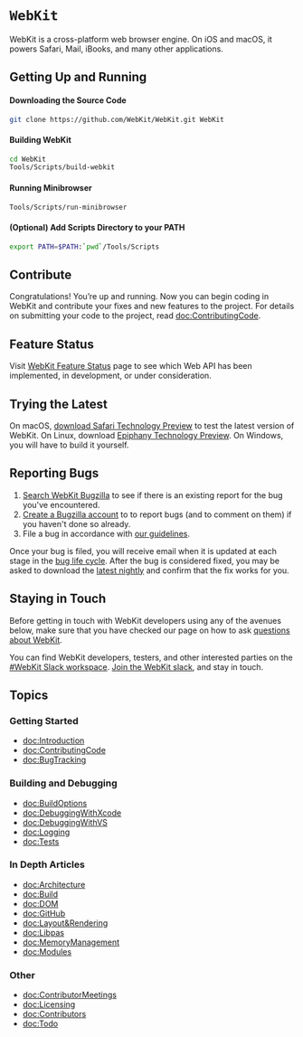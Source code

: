 # ``WebKit``

WebKit is a cross-platform web browser engine. On iOS and macOS, it powers Safari, Mail, iBooks, and many other applications.

## Getting Up and Running

#### Downloading the Source Code

```sh
git clone https://github.com/WebKit/WebKit.git WebKit
```

#### Building WebKit

```sh
cd WebKit
Tools/Scripts/build-webkit
```

#### Running Minibrowser

```sh
Tools/Scripts/run-minibrowser
```

#### (Optional) Add Scripts Directory to your PATH

```sh
export PATH=$PATH:`pwd`/Tools/Scripts
```

## Contribute

Congratulations! You’re up and running. Now you can begin coding in WebKit and contribute your fixes and new features to the project. 
For details on submitting your code to the project, read <doc:ContributingCode>.

## Feature Status

Visit [WebKit Feature Status](https://webkit.org/status/) page to see which Web API has been implemented, in development, or under consideration.

## Trying the Latest

On macOS, [download Safari Technology Preview](https://webkit.org/downloads/) to test the latest version of WebKit. 
On Linux, download [Epiphany Technology Preview](https://webkitgtk.org/epiphany-tech-preview). 
On Windows, you will have to build it yourself.

## Reporting Bugs

1. [Search WebKit Bugzilla](https://bugs.webkit.org/query.cgi?format=specific&product=WebKit) to see if there is an existing report for the bug you've encountered.
2. [Create a Bugzilla account](https://bugs.webkit.org/createaccount.cgi) to to report bugs (and to comment on them) if you haven't done so already.
3. File a bug in accordance with [our guidelines](https://webkit.org/bug-report-guidelines/).

Once your bug is filed, you will receive email when it is updated at each stage in the [bug life cycle](https://webkit.org/bug-life-cycle). 
After the bug is considered fixed, you may be asked to download the [latest nightly](https://webkit.org/nightly) and confirm that the fix works for you.

## Staying in Touch

Before getting in touch with WebKit developers using any of the avenues below, make sure that you have checked our page on how to ask [questions about WebKit](https://webkit.org/asking-questions/).

You can find WebKit developers, testers, and other interested parties on the [#WebKit Slack workspace](https://webkit.slack.com/).
[Join the WebKit slack](https://join.slack.com/t/webkit/shared_invite/enQtOTU3NzQ3NTAzNjA0LTc5NmZlZWIwN2MxN2VjODVjNzEyZjBkOWQ4NTM3OTk0ZTc0ZGRjY2MyYmY2MWY1N2IzNTI2MTIwOGVjNzVhMWE),
and stay in touch.

## Topics

### Getting Started

- <doc:Introduction>
- <doc:ContributingCode>
- <doc:BugTracking>

### Building and Debugging

- <doc:BuildOptions>
- <doc:DebuggingWithXcode>
- <doc:DebuggingWithVS>
- <doc:Logging>
- <doc:Tests>

### In Depth Articles

- <doc:Architecture>
- <doc:Build>
- <doc:DOM>
- <doc:GitHub>
- <doc:Layout&Rendering>
- <doc:Libpas>
- <doc:MemoryManagement>
- <doc:Modules>

### Other

- <doc:ContributorMeetings>
- <doc:Licensing>
- <doc:Contributors>
- <doc:Todo>
